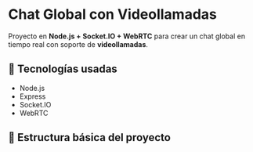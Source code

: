 # Chat Global con Videollamadas

Proyecto en **Node.js + Socket.IO + WebRTC** para crear un chat global en tiempo real con soporte de **videollamadas**.

## 🚀 Tecnologías usadas
- Node.js
- Express
- Socket.IO
- WebRTC

## 📂 Estructura básica del proyecto
